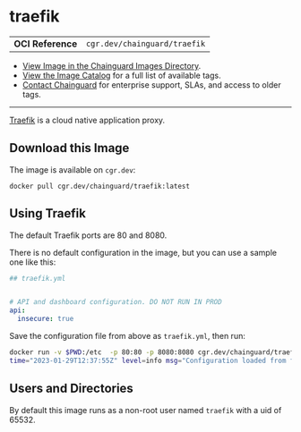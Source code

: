 <!--monopod:start-->
# traefik
| | |
| - | - |
| **OCI Reference** | `cgr.dev/chainguard/traefik` |


* [View Image in the Chainguard Images Directory](https://images.chainguard.dev/directory/image/traefik/overview).
* [View the Image Catalog](https://console.chainguard.dev/images/catalog) for a full list of available tags.
* [Contact Chainguard](https://www.chainguard.dev/chainguard-images) for enterprise support, SLAs, and access to older tags.

---
<!--monopod:end-->

<!--overview:start-->
[Traefik](https://github.com/traefik/traefik) is a cloud native application proxy.
<!--overview:end-->

<!--getting:start-->
## Download this Image
The image is available on `cgr.dev`:

```
docker pull cgr.dev/chainguard/traefik:latest
```
<!--getting:end-->

<!--body:start-->
## Using Traefik

The default Traefik ports are 80 and 8080.

There is no default configuration in the image, but you can use a sample one like this:

```yaml
## traefik.yml


# API and dashboard configuration. DO NOT RUN IN PROD
api:
  insecure: true
```

Save the configuration file from above as `traefik.yml`, then run:

```sh
docker run -v $PWD:/etc  -p 80:80 -p 8080:8080 cgr.dev/chainguard/traefik  --configFile=/etc/traefik.yml
time="2023-01-29T12:37:55Z" level=info msg="Configuration loaded from file: /etc/traefik.yml"
```

## Users and Directories

By default this image runs as a non-root user named `traefik` with a uid of 65532.
<!--body:end-->
